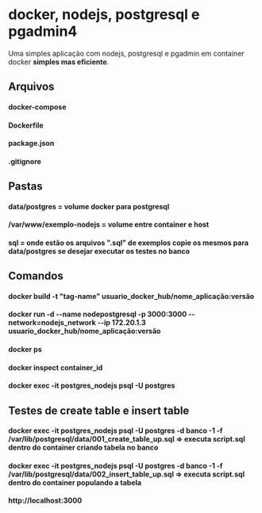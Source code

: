 # docker, nodejs, postgresql e pgadmin4

Uma simples aplicação com nodejs, postgresql e pgadmin em container docker **simples mas eficiente**.


## Arquivos

#### docker-compose 
#### Dockerfile
#### package.json
#### .gitignore

## Pastas
#### data/postgres = volume docker para postgresql
#### /var/www/exemplo-nodejs = volume entre container e host
#### sql = onde estão os arquivos ".sql" de exemplos copie os mesmos para data/postgres se desejar executar os testes no banco

## Comandos
#### docker build -t "tag-name" usuario_docker_hub/nome_aplicação:versão
#### docker run -d --name nodepostgresql -p 3000:3000 --network=nodejs_network --ip 172.20.1.3  usuario_docker_hub/nome_aplicação:versão
#### docker ps
#### docker inspect container_id
#### docker exec -it postgres_nodejs psql -U postgres
## Testes de create table e insert table
#### docker exec -it postgres_nodejs psql -U postgres -d banco -1 -f /var/lib/postgresql/data/001_create_table_up.sql => executa script.sql dentro do container criando tabela no banco
#### docker exec -it postgres_nodejs psql -U postgres -d banco -1 -f /var/lib/postgresql/data/002_insert_table_up.sql => executa script.sql dentro do container populando a tabela


#### http://localhost:3000
